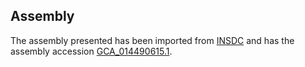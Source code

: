 
Assembly
--------

The assembly presented has been imported from 
[INSDC](http://www.insdc.org) and has the assembly accession
[GCA\_014490615.1](http://www.ebi.ac.uk/ena/data/view/GCA_014490615.1).

